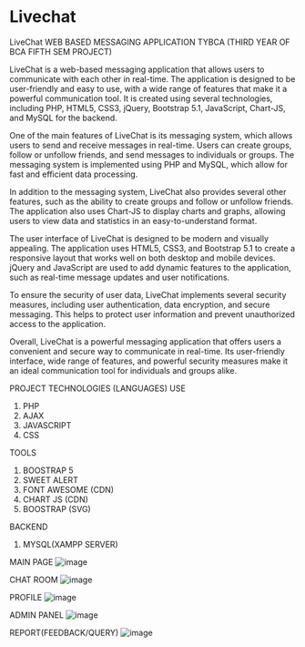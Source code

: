 # Livechat
LiveChat WEB BASED MESSAGING APPLICATION TYBCA (THIRD YEAR OF BCA FIFTH SEM PROJECT)

LiveChat is a web-based messaging application that allows users to communicate with each other in real-time. The application is designed to be user-friendly and easy to use, with a wide range of features that make it a powerful communication tool. It is created using several technologies, including PHP, HTML5, CSS3, jQuery, Bootstrap 5.1, JavaScript, Chart-JS, and MySQL for the backend.

One of the main features of LiveChat is its messaging system, which allows users to send and receive messages in real-time. Users can create groups, follow or unfollow friends, and send messages to individuals or groups. The messaging system is implemented using PHP and MySQL, which allow for fast and efficient data processing.

In addition to the messaging system, LiveChat also provides several other features, such as the ability to create groups and follow or unfollow friends. The application also uses Chart-JS to display charts and graphs, allowing users to view data and statistics in an easy-to-understand format.

The user interface of LiveChat is designed to be modern and visually appealing. The application uses HTML5, CSS3, and Bootstrap 5.1 to create a responsive layout that works well on both desktop and mobile devices. jQuery and JavaScript are used to add dynamic features to the application, such as real-time message updates and user notifications.

To ensure the security of user data, LiveChat implements several security measures, including user authentication, data encryption, and secure messaging. This helps to protect user information and prevent unauthorized access to the application.

Overall, LiveChat is a powerful messaging application that offers users a convenient and secure way to communicate in real-time. Its user-friendly interface, wide range of features, and powerful security measures make it an ideal communication tool for individuals and groups alike.

PROJECT TECHNOLOGIES (LANGUAGES) USE
1. PHP
2. AJAX
3. JAVASCRIPT
4. CSS

TOOLS
1. BOOSTRAP 5
2. SWEET ALERT 
3. FONT AWESOME (CDN)
4. CHART JS (CDN)
5. BOOSTRAP (SVG)

BACKEND
1. MYSQL(XAMPP SERVER)

MAIN PAGE
![image](https://user-images.githubusercontent.com/111139558/184532334-9cfecb34-5027-4ae5-bcb5-05c9a9d18fcb.png)

CHAT ROOM
![image](https://user-images.githubusercontent.com/111139558/184532377-dc8a9fab-2121-4648-ad1c-df6461d8e5a1.png)

PROFILE
![image](https://user-images.githubusercontent.com/111139558/184532411-aec8ef1b-5050-4d97-865c-d75a50b58add.png)

ADMIN PANEL
![image](https://user-images.githubusercontent.com/111139558/184532442-871b675d-e29a-4792-b777-4a2678c0b043.png)

REPORT(FEEDBACK/QUERY)
![image](https://user-images.githubusercontent.com/111139558/184532482-b83cef93-2e4d-4ac4-bebe-3a3c93c63264.png)
